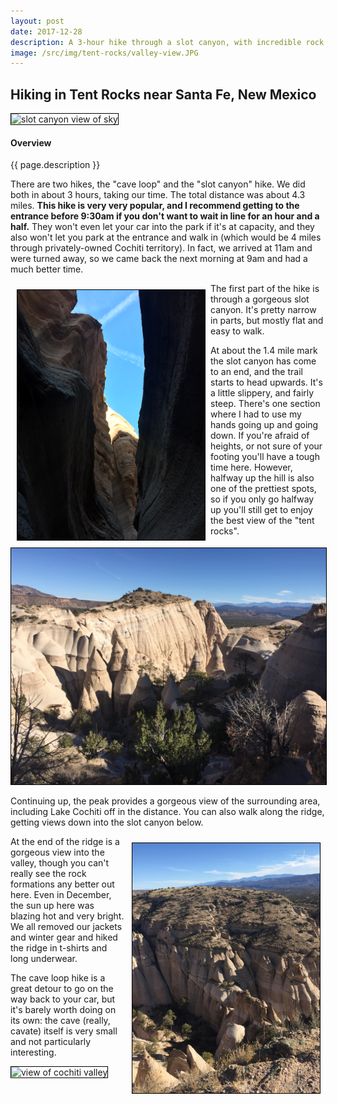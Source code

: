 ```yaml
---
layout: post
date: 2017-12-28
description: A 3-hour hike through a slot canyon, with incredible rock formations. An hour outside of Santa Fe, New Mexico, this hike starts out going through shallow sand beneath a beautiful set of cliffs, and then quickly turns into a narrow winding slot canyon. The final bit is a 600-ft ascent up to a spectacular view of the surrounding area. 
image: /src/img/tent-rocks/valley-view.JPG
---
```


## Hiking in Tent Rocks near Santa Fe, New Mexico

<img src="{{ page.image }}" alt="slot canyon view of sky" style="border: 1px solid #000; width:500px;"  />

#### Overview

<p>  {{ page.description }} </p>

There are two hikes, the "cave loop" and the "slot canyon" hike. We did both in about 3 hours, taking our time. The total distance was about 4.3 miles. <b>This hike is very very popular, and I recommend getting to the entrance before 9:30am if you don't want to wait in line for an hour and a half.</b> They won't even let your car into the park if it's at capacity, and they also won't let you park at the entrance and walk in (which would be 4 miles through privately-owned Cochiti territory). In fact, we arrived at 11am and were turned away, so we came back the next morning at 9am and had a much better time.

<div style="float: left; text-align:center; width:300px; padding:10px; font-size:8px; line-height:8px">
<img src="/src/img/tent-rocks/slot-canyon.JPG" alt="slot canyon view of sky" class="rotate90" style="border: 1px solid #000" />
</div>

The first part of the hike is through a gorgeous slot canyon. It's pretty narrow in parts, but mostly flat and easy to walk.

At about the 1.4 mile mark the slot canyon has come to an end, and the trail starts to head upwards. It's a little slippery, and fairly steep. There's one section where I had to use my hands going up and going down. If you're afraid of heights, or not sure of your footing you'll have a tough time here. However, halfway up the hill is also one of the prettiest spots, so if you only go halfway up you'll still get to enjoy the best view of the "tent rocks".

<img style="border: 1px solid #000" alt="view of tent rocks" src="/src/img/tent-rocks/geologic-wonders.JPG">

Continuing up, the peak provides a gorgeous view of the surrounding area, including Lake Cochiti off in the distance. You can also walk along the ridge, getting views down into the slot canyon below.

<div style="float: right; text-align:center; width:300px; padding:10px; font-size:8px; line-height:8px">
<img src="/src/img/tent-rocks/view-into-canyon.JPG" alt="view of slot canyon" class="rotate90" style="border: 1px solid #000" />
</div>

At the end of the ridge is a gorgeous view into the valley, though you can't really see the rock formations any better out here. Even in December, the sun up here was blazing hot and very bright. We all removed our jackets and winter gear and hiked the ridge in t-shirts and long underwear.

The cave loop hike is a great detour to go on the way back to your car, but it's barely worth doing on its own: the cave (really, cavate) itself is very small and not particularly interesting.

<img style="border: 1px solid #000" alt="view of cochiti valley" src="/src/img/tent-rocks/panoramic.JPG">


